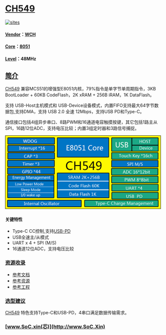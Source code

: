 ﻿# [CH549](https://github.com/SoCXin/CH549)

[![sites](http://182.61.61.133/link/resources/SoC.png)](http://www.SoC.Xin)

#### [Vendor](https://github.com/SoCXin/Vendor)：[WCH](http://www.wch.cn/)
#### [Core](https://github.com/SoCXin/8051)：[8051](https://github.com/SoCXin/8051)
#### [Level](https://github.com/SoCXin/Level)：48MHz
## [简介](https://github.com/SoCXin/CH549/wiki)

[CH549](https://github.com/SoCXin/CH549) 兼容MCS51的增强型E8051内核，79%指令是单字节单周期指令，3KB BootLoader + 60KB CodeFlash，2K xRAM + 256B iRAM，1K DataFlash。

支持 USB-Host主机模式和 USB-Device设备模式，内置FIFO支持最大64字节数据包,支持DMA，支持 USB 2.0 全速 12Mbps，支持USB PD和Type-C。

通信接口包括4组异步串口、8路PWM和16通道电容触摸按键，其它包括1路主从SPI，16路12位ADC，支持电压比较；内置3组定时器和3路信号捕捉。

[![sites](docs/CH549.png)](http://www.wch.cn/products/CH549.html)

#### 关键特性

* Type-C CC控制,支持[USB-PD](https://github.com/Qful/PD)
* USB全速主/从模式
* UART x 4 + SPI (M/S)
* 16通道12位ADC，支持电压比较

### [资源收录](https://github.com/SoCXin/CH549)

* [参考文档](docs/)
* [参考资源](src/)
* [参考工程](project/)

### [选型建议](https://github.com/SoCXin)

[CH549](https://github.com/SoCXin/CH549) 特色支持Type-C和USB-PD，4串口满足数据传输需求。

###  [www.SoC.xin(芯)](http://www.SoC.Xin)
